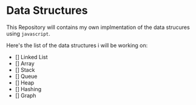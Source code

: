 # Data Structures

This Repository will contains my own implmentation of the data strucures using `javascript`. 

Here's the list of the data structures i will be working on:
- [] Linked List 
- [] Array
- [] Stack
- [] Queue
- [] Heap
- [] Hashing
- [] Graph
